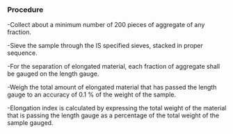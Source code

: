 ### Procedure

-Collect about a minimum number of 200 pieces of aggregate of any fraction.  

-Sieve the sample through the IS specified sieves, stacked in proper sequence.  

-For the separation of elongated material, each fraction of aggregate shall be gauged on the length gauge. 

-Weigh the total amount of elongated material that has passed the length gauge to an accuracy of 0.1 % of the weight of the sample. 

-Elongation index is calculated by expressing the total weight of the material that is passing the length gauge as a percentage of the total weight of the sample gauged. 